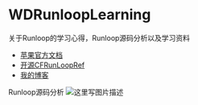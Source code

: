 # WDRunloopLearning
关于Runloop的学习心得，Runloop源码分析以及学习资料

- [苹果官方文档](https://developer.apple.com/library/mac/documentation/Cocoa/Conceptual/Multithreading/RunLoopManagement/RunLoopManagement.html)
- [开源CFRunLoopRef](http://opensource.apple.com/source/CF/CF-1151.16/)
- [我的博客](http://blog.csdn.net/cehae/article/details/52773592)


Runloop源码分析
![这里写图片描述](http://img.blog.csdn.net/20161010013713527)